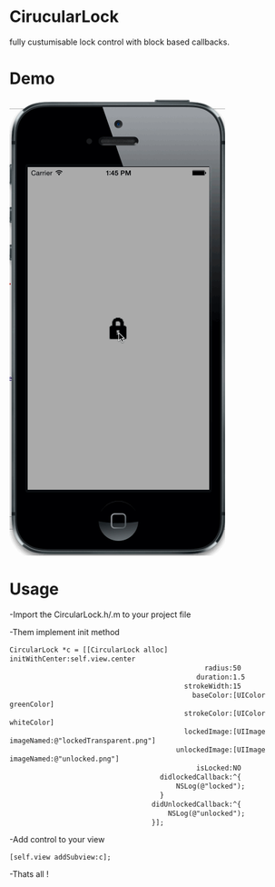 CirucularLock
=============

fully custumisable lock control with block based callbacks.

Demo
============
![alt tag](https://raw.githubusercontent.com/cemolcay/CirucularLock/master/circular.gif)


Usage
============

-Import the CircularLock.h/.m to your project file

-Them implement init method

    CircularLock *c = [[CircularLock alloc] initWithCenter:self.view.center                               
                                                    radius:50
                                                  duration:1.5
                                               strokeWidth:15
                                                 baseColor:[UIColor greenColor]
                                               strokeColor:[UIColor whiteColor]
                                               lockedImage:[UIImage imageNamed:@"lockedTransparent.png"]
                                             unlockedImage:[UIImage imageNamed:@"unlocked.png"]
                                                  isLocked:NO
                                         didlockedCallback:^{
                                             NSLog(@"locked");
                                         }
                                       didUnlockedCallback:^{
                                           NSLog(@"unlocked");
                                       }];

-Add control to your view
    
    [self.view addSubview:c];
    
-Thats all !
